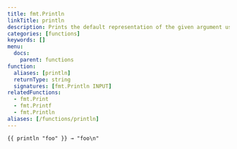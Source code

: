 ```yaml
---
title: fmt.Println
linkTitle: println
description: Prints the default representation of the given argument using the standard `fmt.Print` function and enforces a linebreak.
categories: [functions]
keywords: []
menu:
  docs:
    parent: functions
function:
  aliases: [println]
  returnType: string
  signatures: [fmt.Println INPUT]
relatedFunctions:
  - fmt.Print
  - fmt.Printf
  - fmt.Println
aliases: [/functions/println]
---
```


```go-html-template
{{ println "foo" }} → "foo\n"
```
